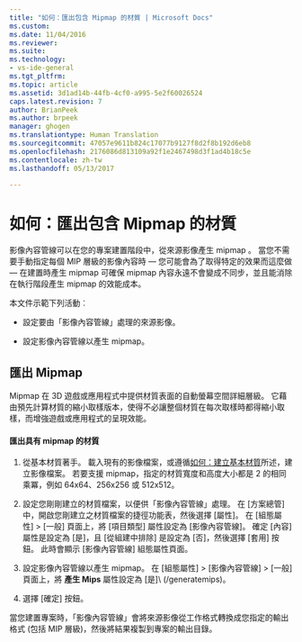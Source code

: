 ```yaml
---
title: "如何：匯出包含 Mipmap 的材質 | Microsoft Docs"
ms.custom: 
ms.date: 11/04/2016
ms.reviewer: 
ms.suite: 
ms.technology:
- vs-ide-general
ms.tgt_pltfrm: 
ms.topic: article
ms.assetid: 3d1ad14b-44fb-4cf0-a995-5e2f60026524
caps.latest.revision: 7
author: BrianPeek
ms.author: brpeek
manager: ghogen
ms.translationtype: Human Translation
ms.sourcegitcommit: 47057e9611b824c17077b9127f8d2f8b192d6eb8
ms.openlocfilehash: 2176086d813109a92f1e2467498d3f1ad4b18c5e
ms.contentlocale: zh-tw
ms.lasthandoff: 05/13/2017

---
```

# <a name="how-to-export-a-texture-that-contains-mipmaps"></a>如何：匯出包含 Mipmap 的材質
影像內容管線可以在您的專案建置階段中，從來源影像產生 mipmap 。 當您不需要手動指定每個 MIP 層級的影像內容時 — 您可能會為了取得特定的效果而這麼做 — 在建置時產生 mipmap 可確保 mipmap 內容永遠不會變成不同步，並且能消除在執行階段產生 mipmap 的效能成本。  
  
 本文件示範下列活動︰  
  
-   設定要由「影像內容管線」處理的來源影像。  
  
-   設定影像內容管線以產生 mipmap。  
  
## <a name="exporting-mipmaps"></a>匯出 Mipmap  
 Mipmap 在 3D 遊戲或應用程式中提供材質表面的自動螢幕空間詳細層級。 它藉由預先計算材質的縮小取樣版本，使得不必讓整個材質在每次取樣時都得縮小取樣，而增強遊戲或應用程式的呈現效能。  
  
#### <a name="to-export-a-texture-that-has-mipmaps"></a>匯出具有 mipmap 的材質  
  
1.  從基本材質著手。 載入現有的影像檔案，或遵循[如何：建立基本材質](../designers/how-to-create-a-basic-texture.md)所述，建立影像檔案。 若要支援 mipmap，指定的材質寬度和高度大小都是 2 的相同乘冪，例如 64x64、256x256 或 512x512。  
  
2.  設定您剛剛建立的材質檔案，以便供「影像內容管線」處理。 在 [方案總管] 中，開啟您剛建立之材質檔案的捷徑功能表，然後選擇 [屬性]。 在 [組態屬性] > [一般] 頁面上，將 [項目類型] 屬性設定為 [影像內容管線]。 確定 [內容] 屬性是設定為 [是]，且 [從組建中排除] 是設定為 [否]，然後選擇 [套用] 按鈕。 此時會顯示 [影像內容管線] 組態屬性頁面。  
  
3.  設定影像內容管線以產生 mipmap。 在 [組態屬性] > [影像內容管線] > [一般] 頁面上，將 **產生 Mips** 屬性設定為 [是]\ (/generatemips)。  
  
4.  選擇 [確定]  按鈕。  
  
 當您建置專案時，「影像內容管線」會將來源影像從工作格式轉換成您指定的輸出格式 (包括 MIP 層級)，然後將結果複製到專案的輸出目錄。

